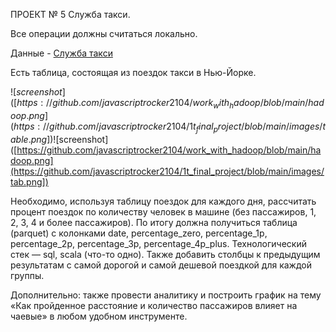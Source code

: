 ПРОЕКТ № 5
Служба такси.

Все операции должны считаться локально.

Данные - [Служба такси](https://disk.yandex.ru/d/DKeoopbGH1Ttuw) 

Есть таблица, состоящая из поездок такси в Нью-Йорке.

![$screenshot]([https://github.com/javascriptrocker2104/work_with_hadoop/blob/main/hadoop.png](https://github.com/javascriptrocker2104/1t_final_project/blob/main/images/table.png])
![$screenshot]([https://github.com/javascriptrocker2104/work_with_hadoop/blob/main/hadoop.png](https://github.com/javascriptrocker2104/1t_final_project/blob/main/images/tab.png])

Необходимо, используя таблицу поездок для каждого дня, рассчитать процент поездок по количеству человек в машине
(без пассажиров, 1, 2, 3, 4 и более пассажиров). По итогу должна получиться таблица (parquet) с колонками date, percentage_zero,
percentage_1p, percentage_2p, percentage_3p, percentage_4p_plus. Технологический стек — sql, scala (что-то одно). 
Также добавить столбцы к предыдущим результатам с самой дорогой и самой дешевой поездкой для каждой группы.

Дополнительно: также провести аналитику и построить график на тему «Как пройденное расстояние
и количество пассажиров влияет на чаевые» в любом удобном инструменте.

